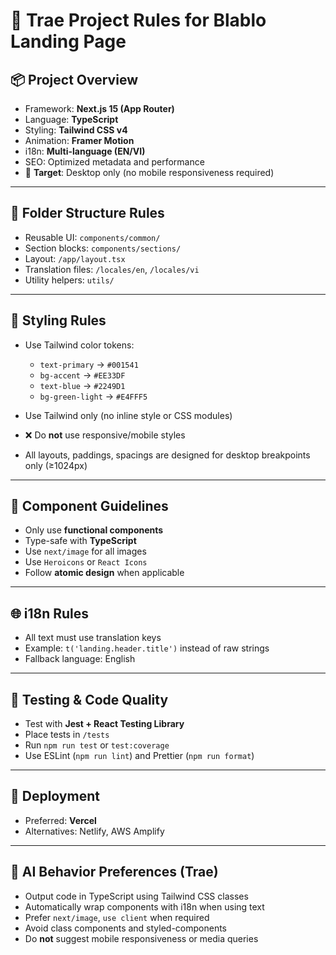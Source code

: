 # 🧠 Trae Project Rules for Blablo Landing Page

## 📦 Project Overview

* Framework: **Next.js 15 (App Router)**
* Language: **TypeScript**
* Styling: **Tailwind CSS v4**
* Animation: **Framer Motion**
* i18n: **Multi-language (EN/VI)**
* SEO: Optimized metadata and performance
* 📌 **Target**: Desktop only (no mobile responsiveness required)

---

## 📁 Folder Structure Rules

* Reusable UI: `components/common/`
* Section blocks: `components/sections/`
* Layout: `/app/layout.tsx`
* Translation files: `/locales/en`, `/locales/vi`
* Utility helpers: `utils/`

---

## 🎨 Styling Rules

* Use Tailwind color tokens:

  * `text-primary` → `#001541`
  * `bg-accent` → `#EE33DF`
  * `text-blue` → `#2249D1`
  * `bg-green-light` → `#E4FFF5`
* Use Tailwind only (no inline style or CSS modules)
* ❌ Do **not** use responsive/mobile styles
* All layouts, paddings, spacings are designed for desktop breakpoints only (≥1024px)

---

## 🧩 Component Guidelines

* Only use **functional components**
* Type-safe with **TypeScript**
* Use `next/image` for all images
* Use `Heroicons` or `React Icons`
* Follow **atomic design** when applicable

---

## 🌐 i18n Rules

* All text must use translation keys
* Example: `t('landing.header.title')` instead of raw strings
* Fallback language: English

---

## 🧪 Testing & Code Quality

* Test with **Jest + React Testing Library**
* Place tests in `/tests`
* Run `npm run test` or `test:coverage`
* Use ESLint (`npm run lint`) and Prettier (`npm run format`)

---

## 🚀 Deployment

* Preferred: **Vercel**
* Alternatives: Netlify, AWS Amplify

---

## 🧠 AI Behavior Preferences (Trae)

* Output code in TypeScript using Tailwind CSS classes
* Automatically wrap components with i18n when using text
* Prefer `next/image`, `use client` when required
* Avoid class components and styled-components
* Do **not** suggest mobile responsiveness or media queries
